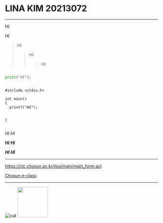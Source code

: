 # LINA KIM 20213072


--- 

HI 

HI

>HI
>>HI
>>>HI

```python

print("HI");
```


```

#include <stdio.h>

int main()
{
  printf("HI");
 

}
 
```

*HI*
_HI_

**HI**
__HI__

***HI***
___HI___


---


<https://clc.chosun.ac.kr/ilos/main/main_form.acl>

[Chosun e-class](https://clc.chosun.ac.kr/ilos/main/main_form.ac)

---

![cat](https://user-images.githubusercontent.com/86597790/171844975-329bb35b-a5f5-4c4a-b9d5-d47413808595.jpg)
<img src="https://user-images.githubusercontent.com/86597790/171844975-329bb35b-a5f5-4c4a-b9d5-d47413808595.jpg" width="100" height="100">


